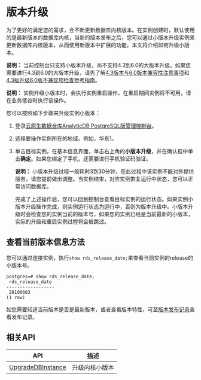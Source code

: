 # 版本升级

为了更好的满足您的需求，会不断更新数据库内核版本。在实例创建时，默认使用的是最新版本的数据库内核，当新的版本发布之后，您可以通过小版本升级实例来更新数据库内核版本，从而使用新版本中扩展的功能。本文将介绍如何升级小版本。

**说明：** 当前控制台只支持小版本升级，尚不支持4.3到6.0的大版本升级。如果您需要进行4.3到6.0的大版本升级，请先了解[4.3版本与6.0版本兼容性注意事项](/cn.zh-CN/实例管理/版本管理/4.3版本与6.0版本兼容性注意事项.md)和[4.3版升级6.0版不兼容项检查参考指南](/cn.zh-CN/实例管理/版本管理/4.3版升级6.0版不兼容项检查参考指南.md)。

**说明：** 实例升级小版本时，会执行实例重启操作，在重启期间实例将不可用，请在业务低谷时执行该操作。

您可以按照如下步骤来升级实例小版本：

1.  登录[云原生数据仓库AnalyticDB PostgreSQL版管理控制台](https://gpdbnext.console.aliyun.com/gpdb/cn-hangzhou/list)。

2.  选择要操作实例所在的地域。例如，华东1。

3.  单击目标实例，在基本信息界面，单击右上角的**小版本升级**，并在确认框中单击**确定**。如果您绑定了手机，还需要进行手机验证码验证。

    **说明：** 小版本升级过程一般耗时3到30分钟，在此过程中该实例不能对外提供服务，请您提前做出调整。当实例结束，对应实例恢复运行中状态，您可以正常访问数据库。

    完成了上述操作后，您可以回到控制台查看目标实例的运行状态。如果实例小版本升级操作完成，则实例运行状态为运行中，否则为版本升级中。小版本升级时会检查您的实例当前的版本号，如果您的实例已经是当前最新的小版本，实际的升级和重启实例过程将会被跳过。


## 查看当前版本信息方法

您可以通过连接实例，执行`show rds_release_date;`来查看当前实例的release的小版本号。

```
postgres=# show rds_release_date;
 rds_release_date
------------------
 20190603
(1 row)
```

如您需要知道当前版本是否是最新版本，或者查看版本特性，可至[版本发布记录](/cn.zh-CN/发布记录/版本发布记录.md)查看发布记录。

## 相关API

|API|描述|
|---|--|
|[UpgradeDBInstance](/cn.zh-CN/API参考/实例管理/UpgradeDBInstance.md)|升级内核小版本|

